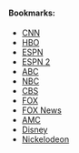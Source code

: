 #### Bookmarks:

* [CNN](https://www.streamlive.to/info/46461/CNN-(HD))
* [HBO](https://www.streamlive.to/info/36674/HBO-(HD))
* [ESPN](https://www.streamlive.to/info/48051/ESPN-(HD))
* [ESPN 2](https://www.streamlive.to/info/57977/ESPN-2-(HD))
* [ABC](https://www.streamlive.to/info/46476/ABC-(HD))
* [NBC](https://www.streamlive.to/info/57956/NBC-(HD))
* [CBS](https://www.streamlive.to/info/57976/CBS-(HD))
* [FOX](https://www.streamlive.to/info/56002/Fox-Network-(HD))
* [FOX News](https://www.streamlive.to/info/46465/Fox-News-(HD))
* [AMC](https://www.streamlive.to/info/46209/AMC-(HD))
* [Disney](https://www.streamlive.to/info/38804/Disney-(HD))
* [Nickelodeon](https://www.streamlive.to/info/71112/Nickelodeon)
